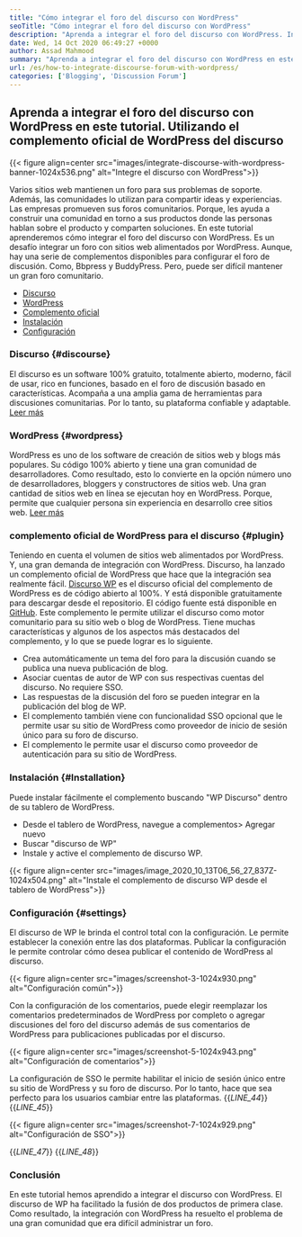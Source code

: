 ```yaml
---
title: "Cómo integrar el foro del discurso con WordPress" 
seoTitle: "Cómo integrar el foro del discurso con WordPress" 
description: "Aprenda a integrar el foro del discurso con WordPress. Instalación y configuración del complemento oficial del discurso para WordPress." 
date: Wed, 14 Oct 2020 06:49:27 +0000
author: Assad Mahmood
summary: "Aprenda a integrar el foro del discurso con WordPress en este tutorial. Utilizando el complemento oficial de WordPress del discurso" 
url: /es/how-to-integrate-discourse-forum-with-wordpress/
categories: ['Blogging', 'Discussion Forum']
---
```


## Aprenda a integrar el foro del discurso con WordPress en este tutorial. Utilizando el complemento oficial de WordPress del discurso

{{< figure align=center src="images/integrate-discourse-with-wordpress-banner-1024x536.png" alt="Integre el discurso con WordPress">}}

Varios sitios web mantienen un foro para sus problemas de soporte. Además, las comunidades lo utilizan para compartir ideas y experiencias. Las empresas promueven sus foros comunitarios. Porque, les ayuda a construir una comunidad en torno a sus productos donde las personas hablan sobre el producto y comparten soluciones. En este tutorial aprenderemos cómo integrar el foro del discurso con WordPress.
Es un desafío integrar un foro con sitios web alimentados por WordPress. Aunque, hay una serie de complementos disponibles para configurar el foro de discusión. Como, Bbpress y BuddyPress. Pero, puede ser difícil mantener un gran foro comunitario.
  * [Discurso][1]
  * [WordPress][2]
  * [Complemento oficial][3]
  * [Instalación][4]
  * [Configuración][5]

### Discurso   {#discourse}
El discurso es un software 100% gratuito, totalmente abierto, moderno, fácil de usar, rico en funciones, basado en el foro de discusión basado en características. Acompaña a una amplia gama de herramientas para discusiones comunitarias. Por lo tanto, su plataforma confiable y adaptable. [Leer más][6]

### WordPress   {#wordpress}
WordPress es uno de los software de creación de sitios web y blogs más populares. Su código 100% abierto y tiene una gran comunidad de desarrolladores. Como resultado, esto lo convierte en la opción número uno de desarrolladores, bloggers y constructores de sitios web. Una gran cantidad de sitios web en línea se ejecutan hoy en WordPress. Porque, permite que cualquier persona sin experiencia en desarrollo cree sitios web. [Leer más][7]

### complemento oficial de WordPress para el discurso   {#plugin}
Teniendo en cuenta el volumen de sitios web alimentados por WordPress. Y, una gran demanda de integración con WordPress. Discurso, ha lanzado un complemento oficial de WordPress que hace que la integración sea realmente fácil.
[Discurso WP][8] es el discurso oficial del complemento de WordPress es de código abierto al 100%. Y está disponible gratuitamente para descargar desde el repositorio. El código fuente está disponible en [GitHub][9].
Este complemento le permite utilizar el discurso como motor comunitario para su sitio web o blog de WordPress. Tiene muchas características y algunos de los aspectos más destacados del complemento, y lo que se puede lograr es lo siguiente.
  * Crea automáticamente un tema del foro para la discusión cuando se publica una nueva publicación de blog.
  * Asociar cuentas de autor de WP con sus respectivas cuentas del discurso. No requiere SSO.
  * Las respuestas de la discusión del foro se pueden integrar en la publicación del blog de WP.
  * El complemento también viene con funcionalidad SSO opcional que le permite usar su sitio de WordPress como proveedor de inicio de sesión único para su foro de discurso.
  * El complemento le permite usar el discurso como proveedor de autenticación para su sitio de WordPress.

### Instalación   {#Installation}
Puede instalar fácilmente el complemento buscando "WP Discurso" dentro de su tablero de WordPress.
  * Desde el tablero de WordPress, navegue a complementos> Agregar nuevo
  * Buscar "discurso de WP"
  * Instale y active el complemento de discurso WP.

{{< figure align=center src="images/image_2020_10_13T06_56_27_837Z-1024x504.png" alt="Instale el complemento de discurso WP desde el tablero de WordPress">}}


### Configuración   {#settings}
El discurso de WP le brinda el control total con la configuración. Le permite establecer la conexión entre las dos plataformas. Publicar la configuración le permite controlar cómo desea publicar el contenido de WordPress al discurso.

{{< figure align=center src="images/screenshot-3-1024x930.png" alt="Configuración común">}}

Con la configuración de los comentarios, puede elegir reemplazar los comentarios predeterminados de WordPress por completo o agregar discusiones del foro del discurso además de sus comentarios de WordPress para publicaciones publicadas por el discurso.

{{< figure align=center src="images/screenshot-5-1024x943.png" alt="Configuración de comentarios">}}

La configuración de SSO le permite habilitar el inicio de sesión único entre su sitio de WordPress y su foro de discurso. Por lo tanto, hace que sea perfecto para los usuarios cambiar entre las plataformas.
{{_LINE_44_}}
{{_LINE_45_}}

{{< figure align=center src="images/screenshot-7-1024x929.png" alt="Configuración de SSO">}}

{{_LINE_47_}}
{{_LINE_48_}}

### Conclusión
En este tutorial hemos aprendido a integrar el discurso con WordPress. El discurso de WP ha facilitado la fusión de dos productos de primera clase. Como resultado, la integración con WordPress ha resuelto el problema de una gran comunidad que era difícil administrar un foro.

  
[1]: #discourse
[2]: #wordpress
[3]: #plugin
[4]: #installation
[5]: #settings
[6]: https://products.containerize.com/discussion-forum/discourse
[7]: https://products.containerize.com/blogging/wordpress
[8]: https://wordpress.org/plugins/wp-discourse/
[9]: https://github.com/discourse/wp-discourse
